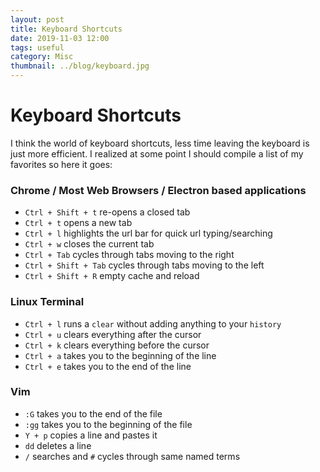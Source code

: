 ```yaml
---
layout: post
title: Keyboard Shortcuts
date: 2019-11-03 12:00
tags: useful
category: Misc
thumbnail: ../blog/keyboard.jpg
---
```


# Keyboard Shortcuts
I think the world of keyboard shortcuts, less time leaving the keyboard is just more efficient. I realized at some point I should compile a list of my favorites so here it goes:

### Chrome / Most Web Browsers / Electron based applications
- `Ctrl + Shift + t` re-opens a closed tab
- `Ctrl + t` opens a new tab
- `Ctrl + l` highlights the url bar for quick url typing/searching
- `Ctrl + w` closes the current tab
- `Ctrl + Tab` cycles through tabs moving to the right
- `Ctrl + Shift + Tab` cycles through tabs moving to the left
- `Ctrl + Shift + R` empty cache and reload

### Linux Terminal
- `Ctrl + l` runs a `clear` without adding anything to your `history`
- `Ctrl + u` clears everything after the cursor
- `Ctrl + k` clears everything before the cursor
- `Ctrl + a` takes you to the beginning of the line
- `Ctrl + e` takes you to the end of the line

### Vim
- `:G` takes you to the end of the file
- `:gg` takes you to the beginning of the file
- `Y + p` copies a line and pastes it
- `dd` deletes a line
- `/` searches and `#` cycles through same named terms